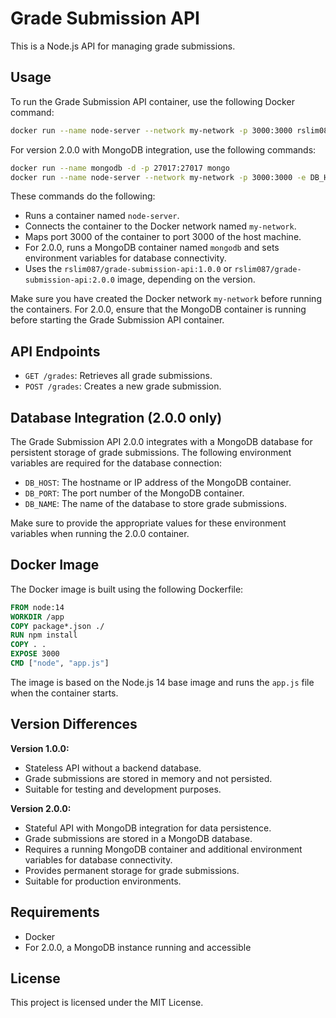 # Grade Submission API
This is a Node.js API for managing grade submissions.

## Usage
To run the Grade Submission API container, use the following Docker command:

```bash
docker run --name node-server --network my-network -p 3000:3000 rslim087/grade-submission-api:1.0.0
```

For version 2.0.0 with MongoDB integration, use the following commands:

```bash
docker run --name mongodb -d -p 27017:27017 mongo
docker run --name node-server --network my-network -p 3000:3000 -e DB_HOST=mongodb -e DB_PORT=27017 -e DB_NAME=gradesDB rslim087/grade-submission-api:2.0.0
```

These commands do the following:
- Runs a container named `node-server`.
- Connects the container to the Docker network named `my-network`.
- Maps port 3000 of the container to port 3000 of the host machine.
- For 2.0.0, runs a MongoDB container named `mongodb` and sets environment variables for database connectivity.
- Uses the `rslim087/grade-submission-api:1.0.0` or `rslim087/grade-submission-api:2.0.0` image, depending on the version.

Make sure you have created the Docker network `my-network` before running the containers. For 2.0.0, ensure that the MongoDB container is running before starting the Grade Submission API container.

## API Endpoints
- `GET /grades`: Retrieves all grade submissions.
- `POST /grades`: Creates a new grade submission.

## Database Integration (2.0.0 only)
The Grade Submission API 2.0.0 integrates with a MongoDB database for persistent storage of grade submissions. The following environment variables are required for the database connection:
- `DB_HOST`: The hostname or IP address of the MongoDB container.
- `DB_PORT`: The port number of the MongoDB container.
- `DB_NAME`: The name of the database to store grade submissions.

Make sure to provide the appropriate values for these environment variables when running the 2.0.0 container.

## Docker Image
The Docker image is built using the following Dockerfile:

```dockerfile
FROM node:14
WORKDIR /app
COPY package*.json ./
RUN npm install
COPY . .
EXPOSE 3000
CMD ["node", "app.js"]
```

The image is based on the Node.js 14 base image and runs the `app.js` file when the container starts.

## Version Differences
**Version 1.0.0:**
- Stateless API without a backend database.
- Grade submissions are stored in memory and not persisted.
- Suitable for testing and development purposes.

**Version 2.0.0:**
- Stateful API with MongoDB integration for data persistence.
- Grade submissions are stored in a MongoDB database.
- Requires a running MongoDB container and additional environment variables for database connectivity.
- Provides permanent storage for grade submissions.
- Suitable for production environments.

## Requirements
- Docker
- For 2.0.0, a MongoDB instance running and accessible

## License
This project is licensed under the MIT License.
